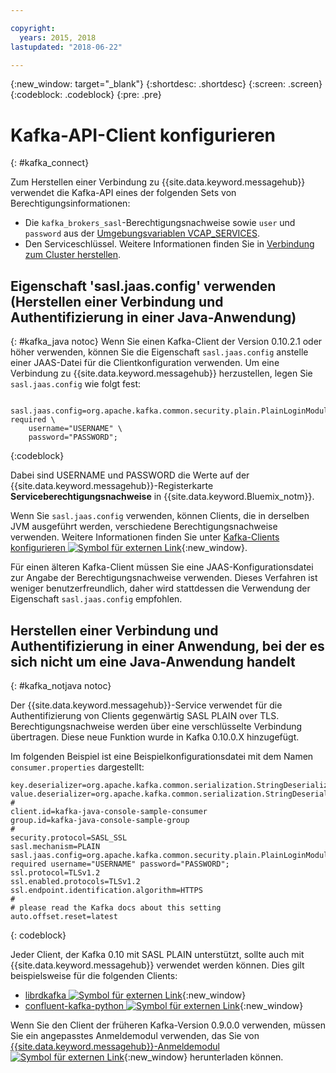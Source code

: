 ```yaml
---

copyright:
  years: 2015, 2018
lastupdated: "2018-06-22"

---
```


{:new_window: target="_blank"}
{:shortdesc: .shortdesc}
{:screen: .screen}
{:codeblock: .codeblock}
{:pre: .pre}

# Kafka-API-Client konfigurieren
{: #kafka_connect}


Zum Herstellen einer Verbindung zu {{site.data.keyword.messagehub}} verwendet die Kafka-API eines der folgenden Sets von Berechtigungsinformationen: 
* Die <code>kafka_brokers_sasl</code>-Berechtigungsnachweise sowie <code>user</code> und <code>password</code> aus der
[Umgebungsvariablen VCAP_SERVICES](/docs/services/EventStreams/eventstreams127.html#vcap).
* Den Serviceschlüssel. Weitere Informationen finden Sie in [Verbindung zum Cluster herstellen](/docs/services/EventStreams/eventstreams127.html#enterprise_connect).


<!--17/10/17 - Karen: following info duplicated at messagehub104 -->
## Eigenschaft 'sasl.jaas.config' verwenden (Herstellen einer Verbindung und Authentifizierung in einer Java-Anwendung)
{: #kafka_java notoc}
Wenn Sie einen Kafka-Client der Version 0.10.2.1 oder höher verwenden, können Sie die Eigenschaft <code>sasl.jaas.config</code> anstelle einer JAAS-Datei
für die Clientkonfiguration verwenden. Um eine Verbindung zu {{site.data.keyword.messagehub}} herzustellen, legen Sie
<code>sasl.jaas.config</code> wie folgt fest:
<pre>
<code>    sasl.jaas.config=org.apache.kafka.common.security.plain.PlainLoginModule required \
    username="USERNAME" \
    password="PASSWORD";</code>
</pre>
{:codeblock}

Dabei sind USERNAME und PASSWORD die Werte auf der {{site.data.keyword.messagehub}}-Registerkarte **Serviceberechtigungsnachweise** in {{site.data.keyword.Bluemix_notm}}.

Wenn Sie <code>sasl.jaas.config</code> verwenden, können Clients, die in derselben JVM ausgeführt werden, verschiedene Berechtigungsnachweise verwenden. Weitere
Informationen finden Sie unter [Kafka-Clients konfigurieren ![Symbol für externen Link](../../icons/launch-glyph.svg "Symbol für externen Link")](http://kafka.apache.org/documentation/#security_sasl_plain_clientconfig){:new_window}.

Für einen älteren Kafka-Client müssen Sie eine JAAS-Konfigurationsdatei zur Angabe der Berechtigungsnachweise verwenden. Dieses Verfahren ist weniger benutzerfreundlich, daher wird stattdessen die Verwendung der Eigenschaft <code>sasl.jaas.config</code> empfohlen.
## Herstellen einer Verbindung und Authentifizierung in einer Anwendung, bei der es sich nicht um eine Java-Anwendung handelt
{: #kafka_notjava notoc}

Der {{site.data.keyword.messagehub}}-Service verwendet für die Authentifizierung von
Clients gegenwärtig SASL PLAIN over TLS. Berechtigungsnachweise werden über eine verschlüsselte Verbindung übertragen.
Diese neue Funktion wurde in Kafka 0.10.0.X hinzugefügt. 

Im folgenden Beispiel ist eine Beispielkonfigurationsdatei mit dem Namen <code>consumer.properties</code> dargestellt:

```
key.deserializer=org.apache.kafka.common.serialization.StringDeserializer
value.deserializer=org.apache.kafka.common.serialization.StringDeserializer
#
client.id=kafka-java-console-sample-consumer
group.id=kafka-java-console-sample-group
#
security.protocol=SASL_SSL
sasl.mechanism=PLAIN
sasl.jaas.config=org.apache.kafka.common.security.plain.PlainLoginModule required username="USERNAME" password="PASSWORD";
ssl.protocol=TLSv1.2
ssl.enabled.protocols=TLSv1.2
ssl.endpoint.identification.algorithm=HTTPS
#
# please read the Kafka docs about this setting
auto.offset.reset=latest
```
{: codeblock}

Jeder Client, der Kafka 0.10 mit SASL PLAIN unterstützt,
sollte auch mit {{site.data.keyword.messagehub}} verwendet werden können. Dies gilt beispielsweise für die folgenden Clients:

* [librdkafka ![Symbol für externen Link](../../icons/launch-glyph.svg "Symbol für externen Link")](https://github.com/edenhill/librdkafka/){:new_window} 
* [confluent-kafka-python ![Symbol für externen Link](../../icons/launch-glyph.svg "Symbol für externen Link")](https://github.com/confluentinc/confluent-kafka-python){:new_window} 

Wenn Sie den Client der früheren Kafka-Version 0.9.0.0 verwenden, müssen Sie ein angepasstes Anmeldemodul verwenden,
das Sie von [{{site.data.keyword.messagehub}}-Anmeldemodul ![Symbol für externen Link](../../icons/launch-glyph.svg "Symbol für externen Link")](https://github.com/ibm-messaging/event-streams-samples/tree/master/kafka-0.9/message-hub-login-library/messagehub.login-1.0.0.jar){:new_window} herunterladen können. 

